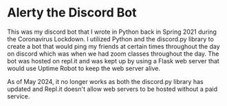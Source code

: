 # Alerty the Discord Bot
This was my discord bot that I wrote in Python back in Spring 2021 during the Coronavirus Lockdown. I utilized Python and the discord.py library to create a bot that would ping my friends at certain times throughout the day on discord which was when we had zoom classes throughout the day. The bot was hosted on repl.it and was kept up by using a Flask web server that would use Uptime Robot to keep the web server alive.

As of May 2024, it no longer works as both the discord.py library has updated and Repl.it doesn't allow web servers to be hosted without a paid service.
